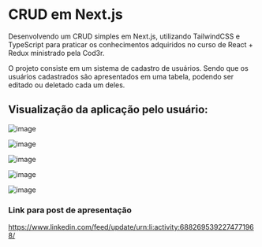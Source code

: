 # CRUD em Next.js

Desenvolvendo um CRUD simples em Next.js, utilizando TailwindCSS e TypeScript para praticar os conhecimentos adquiridos no curso de React + Redux ministrado pela Cod3r.

O projeto consiste em um sistema de cadastro de usuários. Sendo que os usuários cadastrados são apresentados em uma tabela, podendo ser editado ou deletado cada um deles.

## Visualização da aplicação pelo usuário:
![image](https://user-images.githubusercontent.com/74268252/147993982-18cec584-9491-4b8a-8c21-33e17ae037ad.png)

![image](https://user-images.githubusercontent.com/74268252/147994008-0e65b0e6-91e4-4b4d-a931-1686ffc46782.png)

![image](https://user-images.githubusercontent.com/74268252/147994030-586264ff-c526-4ed7-b124-cacb54e8cb74.png)

![image](https://user-images.githubusercontent.com/74268252/147994055-9b1fb252-eb77-412d-8f42-a526fe40bf20.png)

![image](https://user-images.githubusercontent.com/74268252/147994073-ed7b7724-59e2-45f9-89d6-17ede3fc5840.png)

### Link para post de apresentação
https://www.linkedin.com/feed/update/urn:li:activity:6882695392274771968/

